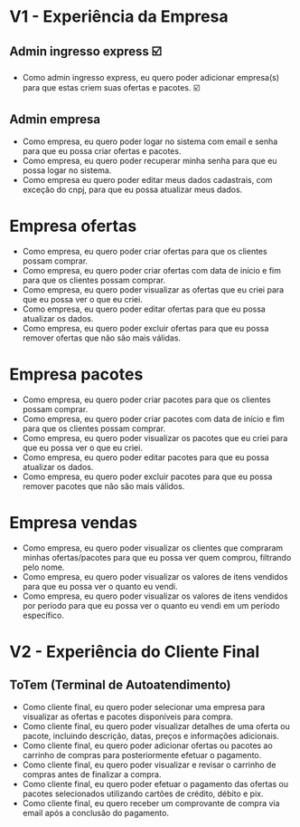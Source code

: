 # V1 - Experiência da Empresa

## Admin ingresso express ☑️

- Como admin ingresso express, eu quero poder adicionar empresa(s) para que estas criem suas ofertas e pacotes. ☑️

## Admin empresa

- Como empresa, eu quero poder logar no sistema com email e senha para que eu possa criar ofertas e pacotes.
- Como empresa, eu quero poder recuperar minha senha para que eu possa logar no sistema.
- Como empresa eu quero poder editar meus dados cadastrais, com exceção do cnpj, para que eu possa atualizar meus dados.

# Empresa ofertas

- Como empresa, eu quero poder criar ofertas para que os clientes possam comprar.
- Como empresa, eu quero poder criar ofertas com data de início e fim para que os clientes possam comprar.
- Como empresa, eu quero poder visualizar as ofertas que eu criei para que eu possa ver o que eu criei.
- Como empresa, eu quero poder editar ofertas para que eu possa atualizar os dados.
- Como empresa, eu quero poder excluir ofertas para que eu possa remover ofertas que não são mais válidas.

# Empresa pacotes

- Como empresa, eu quero poder criar pacotes para que os clientes possam comprar.
- Como empresa, eu quero poder criar pacotes com data de início e fim para que os clientes possam comprar.
- Como empresa, eu quero poder visualizar os pacotes que eu criei para que eu possa ver o que eu criei.
- Como empresa, eu quero poder editar pacotes para que eu possa atualizar os dados.
- Como empresa, eu quero poder excluir pacotes para que eu possa remover pacotes que não são mais válidos.

# Empresa vendas

- Como empresa, eu quero poder visualizar os clientes que compraram minhas ofertas/pacotes para que eu possa ver quem comprou, filtrando pelo nome.
- Como empresa, eu quero poder visualizar os valores de itens vendidos para que eu possa ver o quanto eu vendi.
- Como empresa, eu quero poder visualizar os valores de itens vendidos por período para que eu possa ver o quanto eu vendi em um período específico.

# V2 - Experiência do Cliente Final

## ToTem (Terminal de Autoatendimento)

- Como cliente final, eu quero poder selecionar uma empresa para visualizar as ofertas e pacotes disponíveis para compra.
- Como cliente final, eu quero poder visualizar detalhes de uma oferta ou pacote, incluindo descrição, datas, preços e informações adicionais.
- Como cliente final, eu quero poder adicionar ofertas ou pacotes ao carrinho de compras para posteriormente efetuar o pagamento.
- Como cliente final, eu quero poder visualizar e revisar o carrinho de compras antes de finalizar a compra.
- Como cliente final, eu quero poder efetuar o pagamento das ofertas ou pacotes selecionados utilizando cartões de crédito, débito e pix.
- Como cliente final, eu quero receber um comprovante de compra via email após a conclusão do pagamento.

